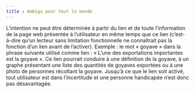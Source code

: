 ```yaml
---
title : Ambigu pour tout le monde
---
```


L’intention ne peut être déterminée à partir du lien et de toute l’information de la page web présentée à l’utilisateur en même temps que ce lien (c’est-à-dire qu’un lecteur sans limitation fonctionnelle ne connaîtrait pas la fonction d’un lien avant de l’activer). Exemple : le mot « goyave » dans la phrase suivante utilisé comme lien : « L’une des exportations importantes est la goyave ». Ce lien pourrait conduire à une définition de la goyave, à un graphe présentant une liste des quantités de goyaves exportées ou à une photo de personnes récoltant la goyave. Jusqu’à ce que le lien soit activé, tout utilisateur est dans l’incertitude et une personne handicapée n’est donc pas désavantagée.